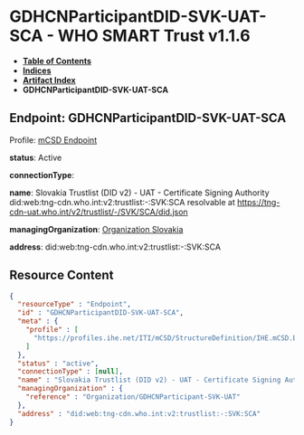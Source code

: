 # GDHCNParticipantDID-SVK-UAT-SCA - WHO SMART Trust v1.1.6

* [**Table of Contents**](toc.md)
* [**Indices**](indices.md)
* [**Artifact Index**](artifacts.md)
* **GDHCNParticipantDID-SVK-UAT-SCA**

## Endpoint: GDHCNParticipantDID-SVK-UAT-SCA

Profile: [mCSD Endpoint](https://profiles.ihe.net/ITI/mCSD/4.0.0/StructureDefinition-IHE.mCSD.Endpoint.html)

**status**: Active

**connectionType**: 

**name**: Slovakia Trustlist (DID v2) - UAT - Certificate Signing Authority did:web:tng-cdn.who.int:v2:trustlist:-:SVK:SCA resolvable at https://tng-cdn-uat.who.int/v2/trustlist/-/SVK/SCA/did.json

**managingOrganization**: [Organization Slovakia](Organization-GDHCNParticipant-SVK-UAT.md)

**address**: did:web:tng-cdn.who.int:v2:trustlist:-:SVK:SCA



## Resource Content

```json
{
  "resourceType" : "Endpoint",
  "id" : "GDHCNParticipantDID-SVK-UAT-SCA",
  "meta" : {
    "profile" : [
      "https://profiles.ihe.net/ITI/mCSD/StructureDefinition/IHE.mCSD.Endpoint"
    ]
  },
  "status" : "active",
  "connectionType" : [null],
  "name" : "Slovakia Trustlist (DID v2) - UAT - Certificate Signing Authority\ndid:web:tng-cdn.who.int:v2:trustlist:-:SVK:SCA\nresolvable at https://tng-cdn-uat.who.int/v2/trustlist/-/SVK/SCA/did.json",
  "managingOrganization" : {
    "reference" : "Organization/GDHCNParticipant-SVK-UAT"
  },
  "address" : "did:web:tng-cdn.who.int:v2:trustlist:-:SVK:SCA"
}

```
